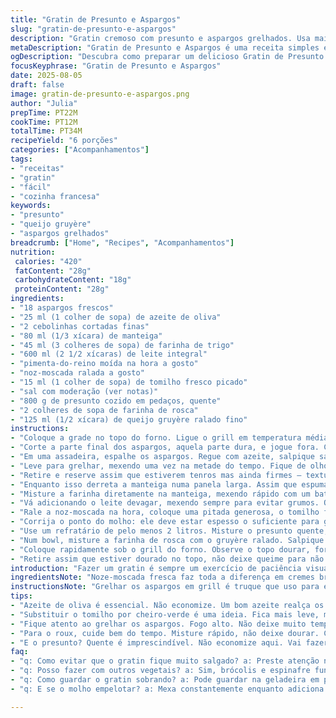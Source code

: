 ```yaml
---
title: "Gratin de Presunto e Aspargos"
slug: "gratin-de-presunto-e-aspargos"
description: "Gratin cremoso com presunto e aspargos grelhados. Usa mais manteiga e menos farinha para um molho mais aveludado. Adiciona tomilho fresco para um toque aromático e substitui o parmesão por queijo gruyère para sabor mais intenso. Texturas contrastam entre o crocante da farofa e a maciez do molho. Ideal pra aproveitar restos de presunto e aspargos na melhor forma. Cozimento feito até borbulhar e dourar por cima, revelando aromas quentes, lembrando fumaça de lenha. Uma receita simples que ganha vida por detalhes e técnica, sem enrolação."
metaDescription: "Gratin de Presunto e Aspargos é uma receita simples e saborosa que combina textura cremosa e crocante."
ogDescription: "Descubra como preparar um delicioso Gratin de Presunto e Aspargos, perfeito para aproveitar sobras e impressionar."
focusKeyphrase: "Gratin de Presunto e Aspargos"
date: 2025-08-05
draft: false
image: gratin-de-presunto-e-aspargos.png
author: "Julia"
prepTime: PT22M
cookTime: PT12M
totalTime: PT34M
recipeYield: "6 porções"
categories: ["Acompanhamentos"]
tags:
- "receitas"
- "gratin"
- "fácil"
- "cozinha francesa"
keywords:
- "presunto"
- "queijo gruyère"
- "aspargos grelhados"
breadcrumb: ["Home", "Recipes", "Acompanhamentos"]
nutrition: 
 calories: "420"
 fatContent: "28g"
 carbohydrateContent: "18g"
 proteinContent: "28g"
ingredients:
- "18 aspargos frescos"
- "25 ml (1 colher de sopa) de azeite de oliva"
- "2 cebolinhas cortadas finas"
- "80 ml (1/3 xícara) de manteiga"
- "45 ml (3 colheres de sopa) de farinha de trigo"
- "600 ml (2 1/2 xícaras) de leite integral"
- "pimenta-do-reino moída na hora a gosto"
- "noz-moscada ralada a gosto"
- "15 ml (1 colher de sopa) de tomilho fresco picado"
- "sal com moderação (ver notas)"
- "800 g de presunto cozido em pedaços, quente"
- "2 colheres de sopa de farinha de rosca"
- "125 ml (1/2 xícara) de queijo gruyère ralado fino"
instructions:
- "Coloque a grade no topo do forno. Ligue o grill em temperatura média pra alta."
- "Corte a parte final dos aspargos, aquela parte dura, e jogue fora. Corte os aspargos em pedaços de uns 3 cm."
- "Em uma assadeira, espalhe os aspargos. Regue com azeite, salpique sal e pimenta. Mexa tudo com as mãos para garantir cobertura uniforme."
- "Leve para grelhar, mexendo uma vez na metade do tempo. Fique de olho para não queimar, as pontas ficam levemente tostadas, sinais bons de crocância e aroma."
- "Retire e reserve assim que estiverem tenros mas ainda firmes – textura quer que não amoleçam demais."
- "Enquanto isso derreta a manteiga numa panela larga. Assim que espumar, jogue a cebolinha e refogue uns 2 minutos, só até ficar macia, não deixe dourar."
- "Misture a farinha diretamente na manteiga, mexendo rápido com um batedor para formar um roux. Cozinhe por uns 2 minutos para não ficar gosto de farinha crua, mas sem deixar escurecer."
- "Vá adicionando o leite devagar, mexendo sempre para evitar grumos. Quando começar a ferver, abaixe o fogo."
- "Rale a noz-moscada na hora, coloque uma pitada generosa, o tomilho fresco picado e ajuste sal com cuidado, lembrando que o presunto pode ser salgado. Tempere com pimenta preta também."
- "Corrija o ponto do molho: ele deve estar espesso o suficiente para grudar nas costas da colher, mas ainda fluido para misturar com presunto e aspargos."
- "Use um refratário de pelo menos 2 litros. Misture o presunto quente, os aspargos grelhados e o molho. Mexa delicadamente para incorporar sem esmagar."
- "Num bowl, misture a farinha de rosca com o gruyère ralado. Salpique essa farofa sobre o gratin, cobrindo uniformemente."
- "Coloque rapidamente sob o grill do forno. Observe o topo dourar, formando bolhas aqui e ali e criando crostinha perfumada. Isso leva uns 7 a 10 minutos dependendo do forno."
- "Retire assim que estiver dourado no topo, não deixe queime para não amargar. Sirva imediatamente, o vapor quente libera aromas e deixa cada garfada gostosa."
introduction: "Fazer um gratin é sempre um exercício de paciência visual e sensorial. Lá pela metade do preparo, quando o cheiro da manteiga e farinha formam o roux bem cozido, sabe que algo bom vem pela frente. Grelhar os aspargos antes, nesse calor direto do grill, faz toda a diferença desde o aroma de vegetais tostados até o toque crocante que eles mantém na montagem. Uma versão que conheci, trocando parmesão por gruyère e usando tomilho fresco, trouxe mais complexidade e aquela sensação 'da chef' que só o frescor das ervas consegue. A textura do molho? Mais leve com menos farinha, porque se ficar pesado estraga o balanço do prato. E o presunto, importante: quente para não perder temperatura no gratin e criar contraste gostoso com o crocante de cima."
ingredientsNote: "Noze-moscada fresca faz toda a diferença em cremes brancos, o aroma é outra coisa. Em casa, quando não tenho presunto em pedaços, uso fatias picadas, brindando com um toque a mais de defumado. Cebolinhas francesas são opções, mas cebolas roxas bem picadinhas também funcionam. Use manteiga sem sal, assim controla o sal final do prato. Se quiser um toque brasileiro, pode substituir o tomilho pelo cheiro-verde picado, fica mais suave. Gruyère pode ser trocado por queijo prato ou até um mix com queijo mozzarella para um gratin mais elástico e menos intenso. Se não tiver farinha de rosca, pão ralado simples dá conta do serviço – só confira se está sequinho para não empapar. Azeite intenso ajuda a realçar o vegetal, não economize nessa parte."
instructionsNote: "Grelhar os aspargos em grill é truque que uso para evitar perder consistência no forno – além do sabor, quando assado direto o vegetal pode ficar murcho e sem graça. O roux é um passo que poucos dominam; sempre mexa para que fique loiro e não crua – o cheiro da farinha crua é um sinal de que precisa ficar mais tempo. Flambar o alho com manteiga, já testei, mas prefiro a cebolinha fresca que traz leveza. O molho fica mais gostoso se não ultrapassar fervura após adicionar o leite, evita perda da textura cremosa. Monitorar o gratin no grill evita desastre com crosta escurecida e sabor amargo. Servir na sequência potencializa o contraste crocante-cremoso, quente e bem aerado. O tempo: usar os sentidos porque cada forno tem seu jeito, conte menos o relógio e mais a vista e olfato."
tips:
- "Azeite de oliva é essencial. Não economize. Um bom azeite realça os vegetais. Você pode usar manteiga, mas o azeite traz leveza. Mistura perfeita. Mas cuidado, se usar muito pode deixar pesado. Azeite intenso faz diferença."
- "Substituir o tomilho por cheiro-verde é uma ideia. Fica mais leve, mais brasileiro. Mas perde aquele toque da chef, o frescor das ervas faz falta. Se não encontrar gruyère, use queijo prato ou mozzarella. Fica elástico, um pouco diferente mas bom."
- "Fique atento ao grelhar os aspargos. Fogo alto. Não deixe muito tempo. Quer que fiquem crocantes mas tenros. Se queimarem, amargam o prato. Pode mexer uma vez na metade, mas olhe sempre. Para não perder o ponto."
- "Para o roux, cuide bem do tempo. Misture rápido, não deixe dourar. Cheiro de farinha crua não é bom sinal. E não adicione leite antes do roux estar bem cozido. Isso garante um molho aveludado. Não pode ser grosso demais."
- "E o presunto? Quente é imprescindível. Não economize aqui. Vai fazer toda a diferença no prato final. Se não tiver em pedaços, use fatiado picado. Tem que estar quentinho para o contraste ser ideal."
faq:
- "q: Como evitar que o gratin fique muito salgado? a: Preste atenção no sal na mistura. Presunto pode ser salgado. Prove antes de ajustar. Se precisar, usar menos, mas é fácil."
- "q: Posso fazer com outros vegetais? a: Sim, brócolis e espinafre funcionam. Mas a textura é diferente. Esfarelar com cuidado para não perder formato. Grelhar é importante pra tudo."
- "q: Como guardar o gratin sobrando? a: Pode guardar na geladeira em pote fechado. Deve consumir em até 3 dias. Para esquentar, no forno. Sinal de que está bom: borbulhas e crocância."
- "q: E se o molho empelotar? a: Mexa constantemente enquanto adiciona o leite. Se empelotar, bata com o mixer. Outra opção, coar e reaquecer. Mantenha o molho fluido, evite esse problema."

---
```

